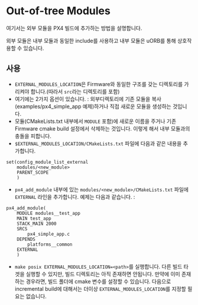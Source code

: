 # Out-of-tree Modules

여기서는 외부 모듈을 PX4 빌드에 추가하는 방법을 설명합니다.

외부 모듈은 내부 모듈과 동일한 include를 사용하고 내부 모듈은 uORB를 통해 상호작용할 수 있습니다.

## 사용

- `EXTERNAL_MODULES_LOCATION`은 Firmware와 동일한 구조를 갖는 디렉토리를 가리켜야 합니다.(따라서 `src`라는 디렉토리를 포함)
- 여기에는 2가지 옵션이 있습니다. : 외부디렉토리에 기존 모듈을 복사(examples/px4_simple_app 예제)하거나 직접 새로운 모듈을 생성하는 것입니다.
- 모듈(CMakeLists.txt 내부에서 `MODULE` 포함)에 새로운 이름을 주거나 기존 Firmware cmake build 설정에서 삭제하는 것입니다. 이렇게 해서  내부 모듈과의 충돌을 피합니다.
- `$EXTERNAL_MODULES_LOCATION/CMakeLists.txt` 파일에 다음과 같은 내용을 추가합니다.

```
set(config_module_list_external
    modules/<new_module>
    PARENT_SCOPE
    )
```
- `px4_add_module` 내부에 있는 `modules/<new_module>/CMakeLists.txt` 파일에 `EXTERNAL` 라인을 추가합니다. 예제는 다음과 같습니다. :

```
px4_add_module(
	MODULE modules__test_app
	MAIN test_app
	STACK_MAIN 2000
	SRCS
		px4_simple_app.c
	DEPENDS
		platforms__common
	EXTERNAL
	)

```
- `make posix EXTERNAL_MODULES_LOCATION=<path>`를 실행합니다. 다른 빌드 타겟을 실행할 수 있지만, 빌드 디렉토리는 아직 존재하면 안됩니다. 만약에 이미 존재하는 경우라면, 빌드 폴더에 cmake 변수를 설정할 수 있습니다. 다음으로 incremental build에 대해서는 더이상 `EXTERNAL_MODULES_LOCATION`를 지정할 필요는 없습니다.
